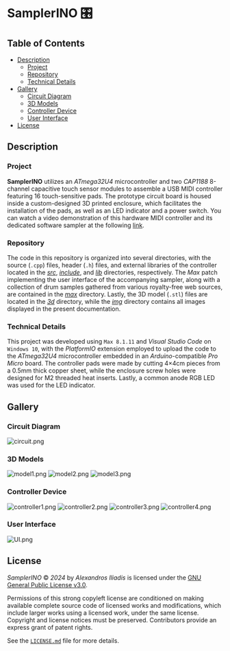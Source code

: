 # SamplerINO 🎛️


## Table of Contents

- [Description](#description)
    - [Project](#project)
    - [Repository](#repository)
    - [Technical Details](#technical-details)
- [Gallery](#gallery)
    - [Circuit Diagram](#circuit-diagram)
    - [3D Models](#3d-models)
    - [Controller Device](#controller-device)
    - [User Interface](#user-interface)
- [License](#license)


## Description

### Project
**SamplerINO** utilizes an *ATmega32U4* microcontroller and two *CAP1188* 8-channel capacitive touch sensor modules to assemble a USB MIDI controller featuring 16 touch-sensitive pads. The prototype circuit board is housed inside a custom-designed 3D printed enclosure, which facilitates the installation of the pads, as well as an LED indicator and a power switch. You can watch a video demonstration of this hardware MIDI controller and its dedicated software sampler at the following [link](https://www.youtube.com).

### Repository
The code in this repository is organized into several directories, with the source (`.cpp`) files, header (`.h`) files, and external libraries of the controller located in the [*src*](src), [*include*](include), and [*lib*](lib) directories, respectively. The *Max* patch implementing the user interface of the accompanying sampler, along with a collection of drum samples gathered from various royalty-free web sources, are contained in the [*max*](max) directory. Lastly, the 3D model (`.stl`) files are located in the [*3d*](3d) directory, while the [*img*](img) directory contains all images displayed in the present documentation.

### Technical Details
This project was developed using `Max 8.1.11` and *Visual Studio Code* on `Windows 10`, with the *PlatformIO* extension employed to upload the code to the *ATmega32U4* microcontroller embedded in an *Arduino*-compatible *Pro Micro* board. The controller pads were made by cutting 4×4cm pieces from a 0.5mm thick copper sheet, while the enclosure screw holes were designed for M2 threaded heat inserts. Lastly, a common anode RGB LED was used for the LED indicator.


## Gallery

### Circuit Diagram
![circuit.png](img/circuit.png "Circuit Diagram")

### 3D Models
![model1.png](img/model1.png "3D Model (Cover)")
![model2.png](img/model2.png "3D Model (Lid)")
![model3.png](img/model3.png "3D Model (Body)")

### Controller Device
![controller1.png](img/controller1.png "Controller (#1)")
![controller2.png](img/controller2.png "Controller (#2)")
![controller3.png](img/controller3.png "Controller (#3)")
![controller4.png](img/controller4.png "Controller (#4)")

### User Interface
![UI.png](img/UI.png "User Interface")


## License

*SamplerINO* © *2024* by *Alexandros Iliadis* is licensed under the [GNU General Public License v3.0](https://choosealicense.com/licenses/gpl-3.0/).

Permissions of this strong copyleft license are conditioned on making available complete source code of licensed works and modifications, which include larger works using a licensed work, under the same license. Copyright and license notices must be preserved. Contributors provide an express grant of patent rights.

See the [`LICENSE.md`](LICENSE.md) file for more details.